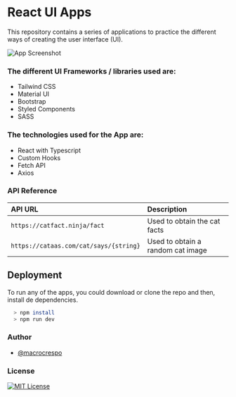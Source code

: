 # React UI Apps

This repository contains a series of applications to practice the different ways of creating the user interface (UI).

![App Screenshot](https://via.placeholder.com/468x300?text=App+Screenshot+Here)

### The different UI Frameworks / libraries used are:

- Tailwind CSS
- Material UI
- Bootstrap
- Styled Components
- SASS

### The technologies used for the App are:

- React with Typescript
- Custom Hooks
- Fetch API
- Axios

### API Reference

| API URL                                | Description                       |
| :------------------------------------- | :-------------------------------- |
| `https://catfact.ninja/fact`           | Used to obtain the cat facts      |
| `https://cataas.com/cat/says/{string}` | Used to obtain a random cat image |

## Deployment

To run any of the apps, you could download or clone the repo and then, install de dependencies.

```bash
  > npm install
  > npm run dev
```

### Author

- [@macrocrespo](https://www.github.com/macrocrespo)

### License

[![MIT License](https://img.shields.io/badge/License-MIT-green.svg)](https://choosealicense.com/licenses/mit/)

